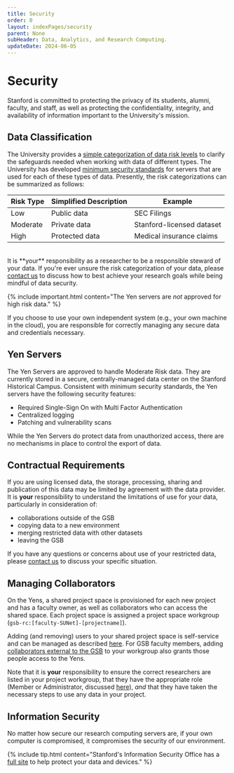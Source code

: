```yaml
---
title: Security
order: 0
layout: indexPages/security
parent: None
subHeader: Data, Analytics, and Research Computing.
updateDate: 2024-06-05
---
```


# Security

Stanford is committed to protecting the privacy of its students, alumni, faculty, and staff, as well as protecting the confidentiality, integrity, and availability of information important to the University's mission.  

## Data Classification

The University provides a [simple categorization of data risk levels](http://dataclass.stanford.edu/) to clarify the safeguards needed when working with data of different types. The University has developed [minimum security standards](https://uit.stanford.edu/guide/securitystandards) for servers that are used for each of these types of data. Presently, the risk categorizations can be summarized as follows:

| Risk Type      | Simplified Description | Example
| ----------- | ----------- | -----------
| Low      | Public data       | SEC Filings
| Moderate   | Private data        | Stanford-licensed dataset
| High   | Protected data  | Medical insurance claims

<br>
It is **your** responsibility as a researcher to be a responsible steward of your data. If you're ever unsure the risk categorization of your data, please <A HREF="mailto:gsb_darcresearch@stanford.edu" target="_blank">contact us</A> to discuss how to best achieve your research goals while being mindful of data security.

{% include important.html content="The Yen servers are *not* approved for high risk data." %}

If you choose to use your own independent system (e.g., your own machine in the cloud), you are responsible for correctly managing any secure data and credentials necessary.


## Yen Servers

The Yen Servers are approved to handle Moderate Risk data. They are currently stored in a secure, centrally-managed data center on the Stanford Historical Campus. Consistent with minimum security standards, the Yen servers have the following security features:

* Required Single-Sign On with Multi Factor Authentication
* Centralized logging
* Patching and vulnerability scans

While the Yen Servers do protect data from unauthorized access, there are no mechanisms in place to control the export of data.


## Contractual Requirements

If you are using licensed data, the storage, processing, sharing and publication of this data may be limited by agreement with the data provider.  It is **your** responsibility to understand the limitations of use for your data, particularly in consideration of:

* collaborations outside of the GSB
* copying data to a new environment
* merging restricted data with other datasets
* leaving the GSB

If you have any questions or concerns about use of your restricted data, please <A HREF="mailto:gsb_darcresearch@stanford.edu" target="_blank">contact us</A> to discuss your specific situation.


## Managing Collaborators

On the Yens, a shared project space is provisioned for each new project and has a faculty owner, as well as collaborators who can access the shared space. Each project space is assigned a project space workgroup (`gsb-rc:[faculty-SUNet]-[projectname]`).

Adding (and removing) users to your shared project space is self-service and can be managed as described [here](/yen/workgroups.html). For GSB faculty members, adding [collaborators external to the GSB](/yen/Collaborators.html) to your workgroup also grants those people access to the Yens.

Note that it is **your** responsibility to ensure the correct researchers are listed in your project workgroup, that they have the appropriate role (Member or Administrator, discussed [here](/yen/workgroups.html)), *and* that they have taken the necessary steps to use any data in your project.

## Information Security

No matter how secure our research computing servers are, if your own computer is compromised, it compromises the security of our environment.

{% include tip.html content="Stanford's Information Security Office has a [full site](https://uit.stanford.edu/security) to help protect your data and devices." %}
